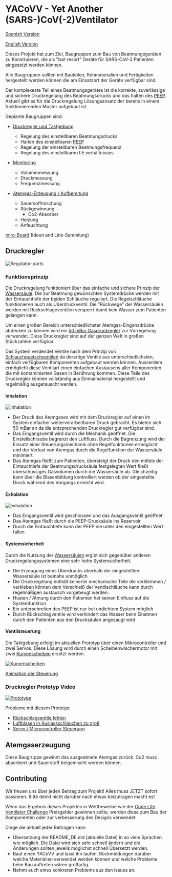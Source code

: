# YACoVV - Yet Another (SARS-)CoV(-2)Ventilator

[Spanish Version](README_ES.md)

[English Version](README_EN.md)

Dieses Projekt hat zum Ziel, Baugruppen zum Bau von Beatmungsgeräten zu Konstruieren, die als "last resort" Geräte für SARS-CoV-2 Patienten eingesetzt werden können.

Alle Baugruppen sollten mit Bauteilen, Rohmaterialien und Fertigkeiten hergestellt werden können die am Einsatzort der Geräte verfügbar sind.

Der komplexeste Teil eines Beatmungsgerätes ist die korrekte, zuverlässige und sichere Druckregelung des Beatmungsdrucks und das halten des [PEEP](https://de.wikipedia.org/wiki/Positiver_endexspiratorischer_Druck). Aktuell gibt es für die Druckregelung Lösungsansatz der bereits in einem funktionierenden Muster aufgebaut ist.

Geplante Baugruppen sind:

- [Druckregler und Taktgebung](#Druckregler)
    - Regelung des einstellbaren Beatmungsdrucks
    - Halten des einstellbaren [PEEP](https://de.wikipedia.org/wiki/Positiver_endexspiratorischer_Druck)
    - Regelung der einstellbaren Beatmungsfrequenz
    - Regelung des einstellbaren I:E verhältnisses

- [Monitoring](MONITORING_DE.md)
    - Volumenmessung
    - Druckmessung
    - Frequenzmessung

- [Atemgas-Erzeugung / Aufbereitung](#Atemgaserzeugung)
    - Sauersoffmischung
    - Rückgewinnung
        - Co2-Absorber
    - Heizung
    - Anfeuchtung

[miro-Board](https://miro.com/app/board/o9J_kuxCsRI=/) (Ideen and Link-Sammlung)

## Druckregler

![Regulator-parts](img/system_en.jpg)

### Funktionsprinzip

Die Druckregelung funktioniert über das einfache und sichere Prinzip der [Wassersäule](https://de.wikipedia.org/wiki/Meter_Wassers%C3%A4ule). Die zur Beatmung gewünschten Systemdrücke werden mit der Eintauchtiefe der beiden Schläuche reguliert. Die Regelschläuche funktionieren auch als Überdruckventil. Die "Rückwege" der Wassersäulen werden mit Rückschlageventilen versperrt damit kein Wasser zum Patienten gelangen kann.

Um einen großen Bereich unterschiedlichster Atemgas-Eingansdrücke abdecken zu können wird ein [50 mBar Gasdruckregler](https://www.campingaz.com/DE/p-25990-verstellbarer-regler-30-50-mbar.aspx) zur Vorregelung verwendet. Diese Druckregler sind auf der ganzen Welt in großen Stückzahlen verfügbar.

Das System verdendet Ventile nach dem Prinzip von [Schlauchquetschventilen](https://www.ako-armaturen.de/produkte/mechanische-schlauchquetschventile.html) da derartige Ventile aus unterschiedlichsten, einfach verfügbaren Komponenten aufgebaut werden können. Ausserdem ermöglicht diese Ventilart einen einfachen Austauschs aller Komponenten die mit kontaminierten Gasen in Berührung kommen. Diese Teile des Druckregler können vollständig aus Einmalmaterial hergestellt und regelmäßig ausgetauscht werden. 

#### Inhalation
![inhalation](img/insp_en.jpg)

- Der Druck des Atemgases wird mit dem Druckregler auf einen im System einfacher weiterverarbeitbaren Druck gebracht. Es bieten sich 50 mBar an da die entsprechenden Druckregler gut verfügbar sind.
- Das Eingangsventil wird durch die Mechanik geöffnet. Die Einstellschraube begrenzt den Luftfluss. Durch die Begrenzung wird der Einsatz einer Steuerungsmechanik ohne Regelfunktionen ermöglicht und der Verlust von Atemgas durch die Regelfunktion der Wassersäule minimiert.
- Das Atemgas fließt zum Patienten, übersteigt der Druck den mittels der Eintauchtiefe der Beatmungsdrucksäule festgelegten Wert fließt überschüssiges Gasvolumen durch die Wassersäule ab. Gleichzeitig kann über die Blasenbildung kontrolliert werden ob der eingestellte Druck während des Vorgangs erreicht wird.

#### Exhalation
![exhalation](img/exp_en.jpg)

- Das Eingangsventil wird geschlossen und das Ausgangsventil geöffnet.
- Das Atemgas fließt durch die PEEP-Drucksäule ins Reservoir
- Durch die Eintauchtiefe kann der PEEP nie unter den eingestellten Wert fallen

#### Systemsicherheit

Durch die Nutzung der [Wassersäulen](https://de.wikipedia.org/wiki/Meter_Wassers%C3%A4ule) ergibt sich gegenüber anderen Druckregelungssystemen eine sehr hohe Systemsicherheit.

- Die Erzeugung eines Überdrucks oberhalb der eingestellten Wassersäule ist beinahe unmöglich
- Die Druckregelung enthält keinerlei mechanische Teile die verklemmen / verkleben können dem Verschleiß der Ventilschläuche kann durch regelmäßigen austausch vorgebeugt werden.
- Husten / Atmung durch den Patienten hat keinen Einfluss auf die Systemfunktion
- Ein unterschreiten des PEEP ist nur bei undichtem System möglich
- Durch Rückschlagventile wird verhindert das Wasser beim Einatmen durch den Patienten aus den Drucksäulen angesaugt wird

#### Ventilsteuerung

Die Taktgebung erfolgt im aktuellen Prototyp über einen Mikrocontroller und zwei Servos. Diese Lösung wird durch einen Scheibenwischermotor mit zwei [Kurvenscheiben](https://de.wikipedia.org/wiki/Kurvenscheibe) ersetzt werden.

[![Kurvenscheiben](img/camdisc.png)](https://autode.sk/3dx6EbZ)

[Animation der Steuerung](https://autode.sk/3dx6EbZ)

### Druckregler Prototyp Video
[![Prototype](img/prototype.jpg)](https://www.youtube.com/watch?v=eBIlyaHW4l0)

Probleme mit diesem Prototyp:
- [Rückschlagventile fehlen](https://github.com/auenkind/YACoVV/issues/3)
- [Luftblasen in Auslassschläuchen zu groß](https://github.com/auenkind/YACoVV/issues/1)
- [Servo / Microcontroller Steuerung](https://github.com/auenkind/YACoVV/issues/2)

## Atemgaserzeugung
Diese Baugruppe gewinnt das ausgeatmete Atemgas zurück. Co2 muss absorbiert und Sauerstoff beigemischt werden können.

## Contributing
Wir freuen uns über jeden Beitrag zum Projekt! Alles muss JETZT sofort passieren. Bitte denkt nicht darüber nach etwas beizutragen macht es!

Wenn das Ergebnis dieses Projektes in Wettbewerbe wie der [Code Life Ventilator Challenge](https://www.agorize.com/en/challenges/code-life-challenge?lang=en) Preisgelder gewinnen sollte, werden diese zum Bau der Komponenten oder zur verbesserung des Designs verwendet.

Dinge die aktuell jeder Beitragen kann

- Übersetzung der README_DE.md (aktuelle Datei) in so viele Sprachen wie möglich. Die Datei wird sich sehr schnell ändern und die Änderungen sollten jeweils möglichst schnell Übersetzt werden.
- Baut einen YACoVV und lasst ihn laufen. Rückmeldungen darüber welche Materialien verwendet werden können und welche Probleme beim Bau auftreten wären großartig.
- Nehmt euch eines konkreten Problems aus den Issues an.